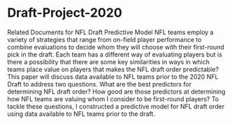 # Draft-Project-2020
Related Documents for NFL Draft Predictive Model 
NFL teams employ a variety of strategies that range from on-field player performance to combine evaluations to decide whom they will choose with their first-round pick in the draft. Each team has a different way of evaluating players but is there a possibility that there are some key similarities in ways in which teams place value on players that makes the NFL draft order predictable? This paper will discuss data available to NFL teams prior to the 2020 NFL Draft to address two questions. What are the best predictors for determining NFL draft order? How good are those predictors at determining how NFL teams are valuing whom I consider to be first-round players? To tackle these questions, I constructed a predictive model for NFL draft order using data available to NFL teams prior to the draft.

